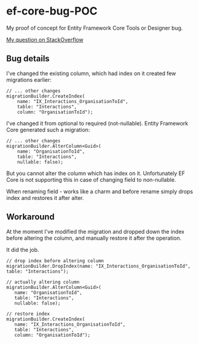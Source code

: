 # ef-core-bug-POC
My proof of concept for Entity Framework Core Tools or Designer bug.

[My question on StackOverflow](http://stackoverflow.com/questions/40667605/altering-column-with-index-on-it-in-entity-framework-core)

## Bug details
I've changed the existing column, which had index on it created few migrations earlier:

```
// ... other changes
migrationBuilder.CreateIndex(
    name: "IX_Interactions_OrganisationToId",
    table: "Interactions",
    column: "OrganisationToId");
```

I've changed it from optional to required (not-nullable). Entity Framework Core generated such a migration:

```
// ... other changes
migrationBuilder.AlterColumn<Guid>(
    name: "OrganisationToId",
    table: "Interactions",
    nullable: false);
```

But you cannot alter the column which has index on it. Unfortunately EF Core is not supporting this in case of changing field to non-nullable.

When renaming field - works like a charm and before rename simply drops index and restores it after alter.

## Workaround
At the moment I've modified the migration and dropped down the index before altering the column, and manually restore it after the operation.

It did the job.

```
// drop index before altering column
migrationBuilder.DropIndex(name: "IX_Interactions_OrganisationToId", table: "Interactions");

// actually altering column
migrationBuilder.AlterColumn<Guid>(
   name: "OrganisationToId",
   table: "Interactions",
   nullable: false);

// restore index
migrationBuilder.CreateIndex(
   name: "IX_Interactions_OrganisationToId",
   table: "Interactions",
   column: "OrganisationToId");
```
